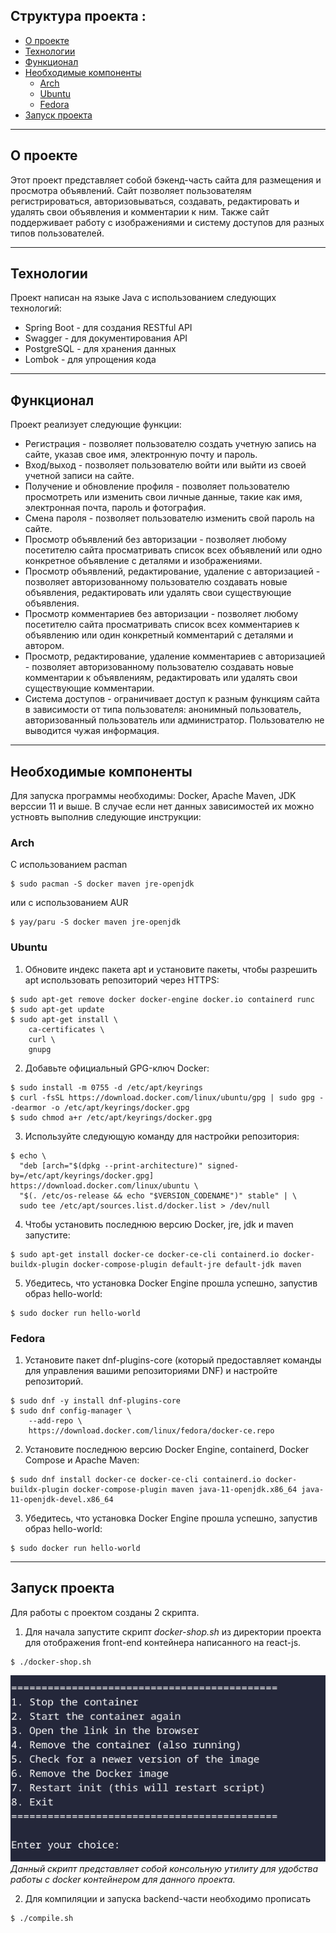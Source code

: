 ## Структура проекта :

- [О проекте](#о-проекте)
- [Технологии](#технологии)
- [Функционал](#функционал)
- [Необходимые компоненты](#Необходимые-компоненты)
  - [Arch](#Arch)
  - [Ubuntu](#Ubuntu)
  - [Fedora](#Fedora)
- [Запуск проекта](#Запуск-проекта)

---
## О проекте

Этот проект представляет собой бэкенд-часть сайта для размещения и просмотра объявлений. Сайт позволяет пользователям регистрироваться, авторизовываться, создавать, редактировать и удалять свои объявления и комментарии к ним. Также сайт поддерживает работу с изображениями и систему доступов для разных типов пользователей.

---

## Технологии

Проект написан на языке Java с использованием следующих технологий:

- Spring Boot - для создания RESTful API
- Swagger - для документирования API
- PostgreSQL - для хранения данных
- Lombok - для упрощения кода

---

## Функционал

Проект реализует следующие функции:

- Регистрация - позволяет пользователю создать учетную запись на сайте, указав свое имя, электронную почту и пароль.
- Вход/выход - позволяет пользователю войти или выйти из своей учетной записи на сайте.
- Получение и обновление профиля - позволяет пользователю просмотреть или изменить свои личные данные, такие как имя, электронная почта, пароль и фотография.
- Смена пароля - позволяет пользователю изменить свой пароль на сайте.
- Просмотр объявлений без авторизации - позволяет любому посетителю сайта просматривать список всех объявлений или одно конкретное объявление с деталями и изображениями.
- Просмотр объявлений, редактирование, удаление с авторизацией - позволяет авторизованному пользователю создавать новые объявления, редактировать или удалять свои существующие объявления.
- Просмотр комментариев без авторизации - позволяет любому посетителю сайта просматривать список всех комментариев к объявлению или один конкретный комментарий с деталями и автором.
- Просмотр, редактирование, удаление комментариев с авторизацией - позволяет авторизованному пользователю создавать новые комментарии к объявлениям, редактировать или удалять свои существующие комментарии.
- Система доступов - ограничивает доступ к разным функциям сайта в зависимости от типа пользователя: анонимный пользователь, авторизованный пользователь или администратор. Пользователю не выводится чужая информация.

---

## Необходимые компоненты

Для запуска программы необходимы: Docker, Apache Maven, JDK верссии 11 и выше. В случае если нет данных зависимостей их можно устновть выполнив следующие инструкции:

### Arch
C использованием pacman
```shell
$ sudo pacman -S docker maven jre-openjdk
```
или с использованием AUR
```shell
$ yay/paru -S docker maven jre-openjdk
```

### Ubuntu
1. Обновите индекс пакета apt и установите пакеты, чтобы разрешить apt использовать репозиторий через HTTPS:
```shell
$ sudo apt-get remove docker docker-engine docker.io containerd runc
$ sudo apt-get update
$ sudo apt-get install \
    ca-certificates \
    curl \
    gnupg
```

2. Добавьте официальный GPG-ключ Docker:
```shell
$ sudo install -m 0755 -d /etc/apt/keyrings
$ curl -fsSL https://download.docker.com/linux/ubuntu/gpg | sudo gpg --dearmor -o /etc/apt/keyrings/docker.gpg
$ sudo chmod a+r /etc/apt/keyrings/docker.gpg
```

3. Используйте следующую команду для настройки репозитория:
```shell
$ echo \
  "deb [arch="$(dpkg --print-architecture)" signed-by=/etc/apt/keyrings/docker.gpg] https://download.docker.com/linux/ubuntu \
  "$(. /etc/os-release && echo "$VERSION_CODENAME")" stable" | \
  sudo tee /etc/apt/sources.list.d/docker.list > /dev/null
```

4. Чтобы установить последнюю версию Docker, jre, jdk и maven запустите:
```shell
$ sudo apt-get install docker-ce docker-ce-cli containerd.io docker-buildx-plugin docker-compose-plugin default-jre default-jdk maven
```

5. Убедитесь, что установка Docker Engine прошла успешно, запустив образ hello-world:
```shell
$ sudo docker run hello-world
```

### Fedora

1. Установите пакет dnf-plugins-core (который предоставляет команды для управления вашими репозиториями DNF) и настройте репозиторий.
```shell
$ sudo dnf -y install dnf-plugins-core
$ sudo dnf config-manager \
    --add-repo \
    https://download.docker.com/linux/fedora/docker-ce.repo
```

2. Установите последнюю версию Docker Engine, containerd, Docker Compose и Apache Maven:
```shell
$ sudo dnf install docker-ce docker-ce-cli containerd.io docker-buildx-plugin docker-compose-plugin maven java-11-openjdk.x86_64 java-11-openjdk-devel.x86_64
```

3. Убедитесь, что установка Docker Engine прошла успешно, запустив образ hello-world:
```shell
$ sudo docker run hello-world
```

---

## Запуск проекта

Для работы с проектом созданы 2 скрипта.  

1. Для начала запустите скрипт _docker-shop.sh_ из директории проекта для отображения front-end контейнера написанного на react-js.
```shell
$ ./docker-shop.sh                                                       
```
![](pictures/docker-sh.png)  
_Данный скрипт представляет собой консольную утилиту для удобства работы с docker контейнером для данного проекта._

2. Для компиляции и запуска backend-части необходимо прописать
```shell
$ ./compile.sh                                                            
```
